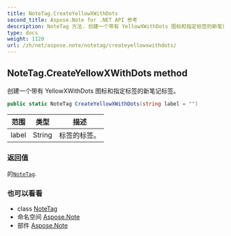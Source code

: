 ```yaml
---
title: NoteTag.CreateYellowXWithDots
second_title: Aspose.Note for .NET API 参考
description: NoteTag 方法. 创建一个带有 YellowXWithDots 图标和指定标签的新笔记标签
type: docs
weight: 1120
url: /zh/net/aspose.note/notetag/createyellowxwithdots/
---
```

## NoteTag.CreateYellowXWithDots method

创建一个带有 YellowXWithDots 图标和指定标签的新笔记标签。

```csharp
public static NoteTag CreateYellowXWithDots(string label = "")
```

| 范围 | 类型 | 描述 |
| --- | --- | --- |
| label | String | 标签的标签。 |

### 返回值

的[`NoteTag`](../).

### 也可以看看

* class [NoteTag](../)
* 命名空间 [Aspose.Note](../../notetag/)
* 部件 [Aspose.Note](../../../)


